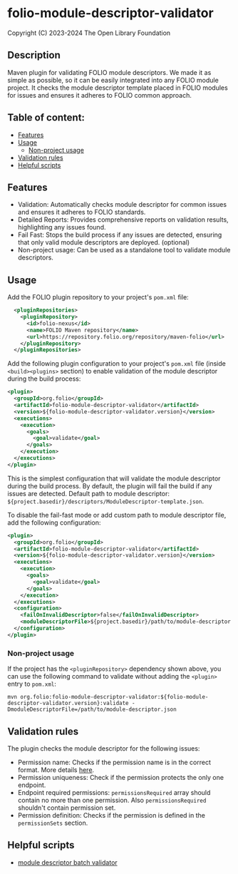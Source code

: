 # folio-module-descriptor-validator

Copyright (C) 2023-2024 The Open Library Foundation

## Description
Maven plugin for validating FOLIO module descriptors. We made it as simple as possible, so it can be easily integrated into any FOLIO module project.
It checks the module descriptor template placed in FOLIO modules for issues and ensures it adheres to FOLIO common approach.

## Table of content:
- [Features](#features)
- [Usage](#usage)
  - [Non-project usage](#non-project-usage)
- [Validation rules](#validation-rules)
- [Helpful scripts](#helpful-scripts)

## Features
- Validation: Automatically checks module descriptor for common issues and ensures it adheres to FOLIO standards.
- Detailed Reports: Provides comprehensive reports on validation results, highlighting any issues found.
- Fail Fast: Stops the build process if any issues are detected, ensuring that only valid module descriptors are deployed. (optional)
- Non-project usage: Can be used as a standalone tool to validate module descriptors.

## Usage
Add the FOLIO plugin repository to your project's `pom.xml` file:

```xml
  <pluginRepositories>
    <pluginRepository>
      <id>folio-nexus</id>
      <name>FOLIO Maven repository</name>
      <url>https://repository.folio.org/repository/maven-folio</url>
    </pluginRepository>
  </pluginRepositories>
```

Add the following plugin configuration to your project's `pom.xml` file (inside `<build><plugins>` section) to enable validation of the module descriptor during the build process:

```xml
<plugin>
  <groupId>org.folio</groupId>
  <artifactId>folio-module-descriptor-validator</artifactId>
  <version>${folio-module-descriptor-validator.version}</version>
  <executions>
    <execution>
      <goals>
        <goal>validate</goal>
      </goals>
    </execution>
  </executions>
</plugin>
```
This is the simplest configuration that will validate the module descriptor during the build process.
By default, the plugin will fail the build if any issues are detected. Default path to module descriptor: `${project.basedir}/descriptors/ModuleDescriptor-template.json`.

To disable the fail-fast mode or add custom path to module descriptor file, add the following configuration:

```xml
<plugin>
  <groupId>org.folio</groupId>
  <artifactId>folio-module-descriptor-validator</artifactId>
  <version>${folio-module-descriptor-validator.version}</version>
  <executions>
    <execution>
      <goals>
        <goal>validate</goal>
      </goals>
    </execution>
  </executions>
  <configuration>
    <failOnInvalidDescriptor>false</failOnInvalidDescriptor>
    <moduleDescriptorFile>${project.basedir}/path/to/module-descriptor.json</moduleDescriptorFile>
  </configuration>
</plugin>
```
### Non-project usage
If the project has the `<pluginRepository>` dependency shown above, you can use the following command to validate without adding the `<plugin>` entry to `pom.xml`:

```shell
mvn org.folio:folio-module-descriptor-validator:${folio-module-descriptor-validator.version}:validate -DmoduleDescriptorFile=/path/to/module-descriptor.json
```
## Validation rules
The plugin checks the module descriptor for the following issues:
- Permission name: Checks if the permission name is in the correct format. More details [here](https://folio-org.atlassian.net/wiki/spaces/FOLIJET/pages/156368925/Permissions+naming+convention).
- Permission uniqueness: Check if the permission protects the only one endpoint.
- Endpoint required permissions: `permissionsRequired` array should contain no more than one permission. Also `permissionsRequired` shouldn't contain permission set.
- Permission definition: Checks if the permission is defined in the `permissionSets` section.

## Helpful scripts
- [module descriptor batch validator](scripts/module-descriptor-batch-validator/README.md)
